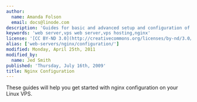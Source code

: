 ```yaml
---
author:
  name: Amanda Folson
  email: docs@linode.com
description: 'Guides for basic and advanced setup and configuration of nginx.'
keywords: 'web server,vps web server,vps hosting,nginx'
license: '[CC BY-ND 3.0](http://creativecommons.org/licenses/by-nd/3.0/us/)'
alias: ['web-servers/nginx/configuration/']
modified: Monday, April 25th, 2011
modified_by:
  name: Jed Smith
published: 'Thursday, July 16th, 2009'
title: Nginx Configuration
---
```


These guides will help you get started with nginx configuration on your Linux VPS.
